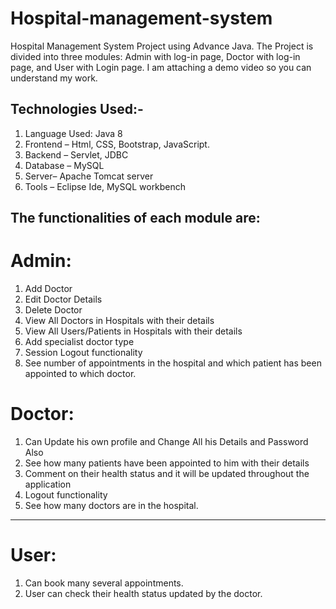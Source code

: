 # Hospital-management-system
Hospital Management System Project using Advance Java. The Project is divided into three modules: Admin with log-in page, Doctor with log-in page, and User with Login page. I am attaching a demo video so you can understand my work.

## Technologies Used:-

1. Language Used: Java 8
2. Frontend – Html, CSS, Bootstrap, JavaScript.
3. Backend – Servlet, JDBC
4. Database – MySQL
5. Server– Apache Tomcat server
6. Tools – Eclipse Ide, MySQL workbench

## The functionalities of each module are:
# Admin:
1. Add Doctor 
2. Edit Doctor Details
3. Delete Doctor
4. View All Doctors in Hospitals with their details
5. View All Users/Patients in Hospitals with their details
6. Add specialist doctor type
7. Session Logout functionality
8. See number of appointments in the hospital and which patient has been appointed to which doctor.

# Doctor:
1. Can Update his own profile and Change All his Details and Password Also
2. See how many patients have been appointed to him with their details
3. Comment on their health status and it will be updated throughout the application
4. Logout functionality
5. See how many doctors are in the hospital.
_____________________________________________________________________________
# User:
1. Can book many several appointments.
2. User can check their health status updated by the doctor. 

